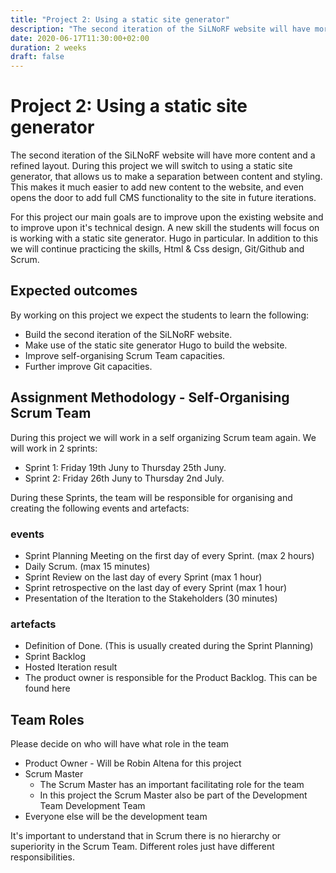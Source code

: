 ```yaml
---
title: "Project 2: Using a static site generator"
description: "The second iteration of the SiLNoRF website will have more content and a refined layout. During this project we will switch to using a static site generator, that allows us to make a separation between content and styling. This makes it much easier to add new content to the website, and even opens the door to add full CMS functionality to the site in future iterations." 
date: 2020-06-17T11:30:00+02:00
duration: 2 weeks
draft: false
---
```


# Project 2: Using a static site generator
The second iteration of the SiLNoRF website will have more content and a refined layout. During this project we will switch to using a static site generator, that allows us to make a separation between content and styling. This makes it much easier to add new content to the website, and even opens the door to add full CMS functionality to the site in future iterations.

For this project our main goals are to improve upon the existing website and to improve upon it's technical design. A new skill the students will focus on is working with a static site generator. Hugo in particular. In addition to this we will continue practicing the skills, Html & Css design, Git/Github and Scrum.

## Expected outcomes
By working on this project we expect the students to learn the following:

- Build the second iteration of the SiLNoRF website.
- Make use of the static site generator Hugo to build the website.
- Improve self-organising Scrum Team capacities.
- Further improve Git capacities.

## Assignment Methodology - Self-Organising Scrum Team
During this project we will work in a self organizing Scrum team again. We will work in 2 sprints:

- Sprint 1: Friday 19th Juny to Thursday 25th Juny.
- Sprint 2: Friday 26th Juny to Thursday 2nd July.

During these Sprints, the team will be responsible for organising and creating the following events and artefacts:

### events

- Sprint Planning Meeting on the first day of every Sprint. (max 2 hours)
- Daily Scrum. (max 15 minutes)
- Sprint Review on the last day of every Sprint (max 1 hour)
- Sprint retrospective on the last day of every Sprint (max 1 hour)
- Presentation of the Iteration to the Stakeholders (30 minutes)

### artefacts

- Definition of Done. (This is usually created during the Sprint Planning)
- Sprint Backlog
- Hosted Iteration result
- The product owner is responsible for the Product Backlog. This can be found here

## Team Roles

Please decide on who will have what role in the team

- Product Owner - Will be Robin Altena for this project
- Scrum Master
  - The Scrum Master has an important facilitating role for the team
  - In this project the Scrum Master also be part of the Development Team Development Team
- Everyone else will be the development team

It's important to understand that in Scrum there is no hierarchy or superiority in the Scrum Team. Different roles just have different responsibilities.